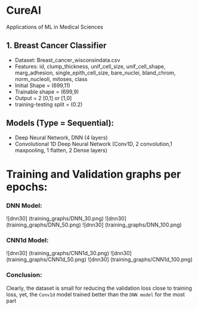 # CureAI
Applications of ML in Medical Sciences

## 1. Breast Cancer Classifier
- Dataset: Breast_cancer_wisconsindata.csv
- Features: id, clump_thickness, unif_cell_size, unif_cell_shape, marg_adhesion, single_epith_cell_size, bare_nuclei, bland_chrom, norm_nucleoli, mitoses, class
- Initial Shape = (699,11)
- Trainable shape = (699,9)
- Output = 2 [0,1] or [1,0]
- training-testing split = (0.2)

## Models (Type = Sequential):
- Deep Neural Network, DNN (4 layers)
- Convolutional 1D Deep Neural Network (Conv1D, 2 convolution,1 maxpooling, 1 flatten, 2 Dense layers)

# Training and Validation graphs per epochs:

### DNN Model:
![dnn30] (training_graphs/DNN_30.png)  ![dnn30] (training_graphs/DNN_50.png)  ![dnn30] (training_graphs/DNN_100.png) 
 
### CNN1d Model:
![dnn30] (training_graphs/CNN1d_30.png)  ![dnn30] (training_graphs/CNN1d_50.png)  ![dnn30] (training_graphs/CNN1d_100.png) 


### Conclusion:
Clearly, the dataset is small for reducing the validation loss close to training loss, yet, the `Conv1d` model trained better than the `DNN model` for the most part
